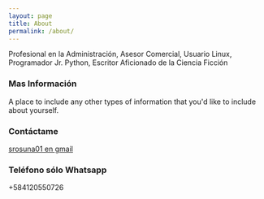 ```yaml
---
layout: page
title: About
permalink: /about/
---
```


Profesional en la Administración, Asesor Comercial, Usuario Linux, Programador Jr. Python, Escritor Aficionado de la Ciencia Ficción

### Mas Información

A place to include any other types of information that you'd like to include about yourself.

### Contáctame

[srosuna01 en gmail](mailto:srosuna01@gmail.com)

### Teléfono sólo Whatsapp
+584120550726
